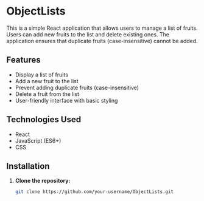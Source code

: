 # ObjectLists

This is a simple React application that allows users to manage a list of fruits. Users can add new fruits to the list and delete existing ones. The application ensures that duplicate fruits (case-insensitive) cannot be added.

## Features

- Display a list of fruits
- Add a new fruit to the list
- Prevent adding duplicate fruits (case-insensitive)
- Delete a fruit from the list
- User-friendly interface with basic styling

## Technologies Used

- React
- JavaScript (ES6+)
- CSS

## Installation

1. **Clone the repository:**
   ```bash
   git clone https://github.com/your-username/ObjectLists.git
